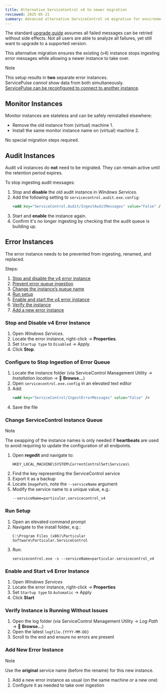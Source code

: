 ```yaml
---
title: Alternative ServiceControl v4 to newer migration
reviewed: 2025-05-21
summary: Advanced alternative ServiceControl v4 migration for environments that cannot retry all messages immediately
---
```


The standard [upgrade guide](/servicecontrol/upgrades/4to5/) assumes all failed messages can be retried without side effects. Not all users are able to analyze all failures, yet still want to upgrade to a supported version.

This alternative migration ensures the existing (v4) instance stops ingesting error messages while allowing a newer instance to take over.

> [!NOTE]  
> This setup results in **two** separate error instances.  
> ServicePulse *cannot* show data from both simultaneously.  
> [ServicePulse can be reconfigured to connect to another instance](/servicepulse/host-config.md#configuring-connections-via-the-servicepulse-ui).

## Monitor Instances

Monitor instances are stateless and can be safely reinstalled elsewhere:

- Remove the old instance from (virtual) machine 1.  
- Install the same monitor instance name on (virtual) machine 2.  

No special migration steps required.

## Audit Instances

Audit v4 instances do **not** need to be migrated. They can remain active until the retention period expires.

To stop ingesting audit messages:

1. Stop and **disable** the old audit instance in *Windows Services*.
2. Add the following setting to `servicecontrol.audit.exe.config`:
   ```xml
   <add key="ServiceControl.Audit/IngestAuditMessages" value="False" />
   ```
3. Start and **enable** the instance again.
4. Confirm it's no longer ingesting by checking that the audit queue is building up.

## Error Instances

The error instance needs to be prevented from ingesting, renamed, and replaced.

Steps:

1. [Stop and disable the v4 error instance](#error-instances-stop-and-disable-v4-error-instance)  
2. [Prevent error queue ingestion](#error-instances-configure-to-stop-ingestion-of-error-queue)  
3. [Change the instance’s queue name](#error-instances-change-servicecontrol-instance-queue)  
4. [Run setup](#error-instances-run-setup)  
5. [Enable and start the v4 error instance](#error-instances-enable-and-start-v4-error-instance)  
6. [Verify the instance](#error-instances-verify-instance-is-running-without-issues)  
7. [Add a new error instance](#error-instances-add-new-error-instance)  

### Stop and Disable v4 Error Instance

1. Open *Windows Services*.
2. Locate the error instance, right-click → **Properties**.
3. Set `Startup type` to `Disabled` → Apply.
4. Click **Stop**.

### Configure to Stop Ingestion of Error Queue

1. Locate the instance folder (via ServiceControl Management Utility → *Installation location* → 📁 **Browse...**)
2. Open `servicecontrol.exe.config` in an elevated text editor
3. Add:
   ```xml
   <add key="ServiceControl/IngestErrorMessages" value="False" />
   ```
4. Save the file

### Change ServiceControl Instance Queue

> [!NOTE]  
> The swapping of the instance names is only needed if **heartbeats** are used to avoid requiring to update the configuration of all endpoints.

1. Open **regedit** and navigate to:  
   ```
   HKEY_LOCAL_MACHINE\SYSTEM\CurrentControlSet\Services\
   ```
2. Find the key representing the ServiceControl service
3. Export it as a backup
4. Locate `ImagePath`, note the `--serviceName` argument
5. Modify the service name to a unique value, e.g.:
   ```
   --serviceName=particular.servicecontrol_v4
   ```

### Run Setup

1. Open an elevated command prompt
2. Navigate to the install folder, e.g.:
   ```
   C:\Program Files (x86)\Particular Software\Particular.ServiceControl
   ```
3. Run:
   ```
   servicecontrol.exe -s --serviceName=particular.servicecontrol_v4
   ```

### Enable and Start v4 Error Instance

1. Open *Windows Services*
2. Locate the error instance, right-click → **Properties**
3. Set `Startup type` to `Automatic` → Apply
4. Click **Start**

### Verify Instance is Running Without Issues

1. Open the log folder (via ServiceControl Management Utility → *Log Path* → 📁 **Browse...**)
2. Open the latest `logfile.{YYYY-MM-DD}`
3. Scroll to the end and ensure no errors are present

### Add New Error Instance

> [!NOTE]  
> Use the **original** service name (before the rename) for this new instance.

1. Add a new error instance as usual (on the same machine or a new one)
2. Configure it as needed to take over ingestion
